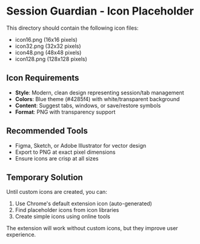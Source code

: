 # Session Guardian - Icon Placeholder

This directory should contain the following icon files:
- icon16.png (16x16 pixels)
- icon32.png (32x32 pixels)  
- icon48.png (48x48 pixels)
- icon128.png (128x128 pixels)

## Icon Requirements
- **Style**: Modern, clean design representing session/tab management
- **Colors**: Blue theme (#4285f4) with white/transparent background
- **Content**: Suggest tabs, windows, or save/restore symbols
- **Format**: PNG with transparency support

## Recommended Tools
- Figma, Sketch, or Adobe Illustrator for vector design
- Export to PNG at exact pixel dimensions
- Ensure icons are crisp at all sizes

## Temporary Solution
Until custom icons are created, you can:
1. Use Chrome's default extension icon (auto-generated)
2. Find placeholder icons from icon libraries
3. Create simple icons using online tools

The extension will work without custom icons, but they improve user experience.
